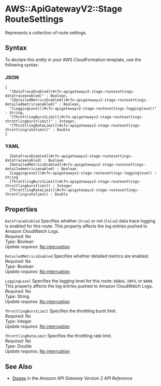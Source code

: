 # AWS::ApiGatewayV2::Stage RouteSettings<a name="aws-properties-apigatewayv2-stage-routesettings"></a>

Represents a collection of route settings\.

## Syntax<a name="aws-properties-apigatewayv2-stage-routesettings-syntax"></a>

To declare this entity in your AWS CloudFormation template, use the following syntax:

### JSON<a name="aws-properties-apigatewayv2-stage-routesettings-syntax.json"></a>

```
{
  "[DataTraceEnabled](#cfn-apigatewayv2-stage-routesettings-datatraceenabled)" : Boolean,
  "[DetailedMetricsEnabled](#cfn-apigatewayv2-stage-routesettings-detailedmetricsenabled)" : Boolean,
  "[LoggingLevel](#cfn-apigatewayv2-stage-routesettings-logginglevel)" : String,
  "[ThrottlingBurstLimit](#cfn-apigatewayv2-stage-routesettings-throttlingburstlimit)" : Integer,
  "[ThrottlingRateLimit](#cfn-apigatewayv2-stage-routesettings-throttlingratelimit)" : Double
}
```

### YAML<a name="aws-properties-apigatewayv2-stage-routesettings-syntax.yaml"></a>

```
﻿  [DataTraceEnabled](#cfn-apigatewayv2-stage-routesettings-datatraceenabled) : Boolean
﻿  [DetailedMetricsEnabled](#cfn-apigatewayv2-stage-routesettings-detailedmetricsenabled) : Boolean
﻿  [LoggingLevel](#cfn-apigatewayv2-stage-routesettings-logginglevel) : String
﻿  [ThrottlingBurstLimit](#cfn-apigatewayv2-stage-routesettings-throttlingburstlimit) : Integer
﻿  [ThrottlingRateLimit](#cfn-apigatewayv2-stage-routesettings-throttlingratelimit) : Double
```

## Properties<a name="aws-properties-apigatewayv2-stage-routesettings-properties"></a>

`DataTraceEnabled`  <a name="cfn-apigatewayv2-stage-routesettings-datatraceenabled"></a>
Specifies whether \(`true`\) or not \(`false`\) data trace logging is enabled for this route\. This property affects the log entries pushed to Amazon CloudWatch Logs\.  
*Required*: No  
*Type*: Boolean  
*Update requires*: [No interruption](https://docs.aws.amazon.com/AWSCloudFormation/latest/UserGuide/using-cfn-updating-stacks-update-behaviors.html#update-no-interrupt)

`DetailedMetricsEnabled`  <a name="cfn-apigatewayv2-stage-routesettings-detailedmetricsenabled"></a>
Specifies whether detailed metrics are enabled\.  
*Required*: No  
*Type*: Boolean  
*Update requires*: [No interruption](https://docs.aws.amazon.com/AWSCloudFormation/latest/UserGuide/using-cfn-updating-stacks-update-behaviors.html#update-no-interrupt)

`LoggingLevel`  <a name="cfn-apigatewayv2-stage-routesettings-logginglevel"></a>
Specifies the logging level for this route: `DEBUG`, `INFO`, or `WARN`\. This property affects the log entries pushed to Amazon CloudWatch Logs\.  
*Required*: No  
*Type*: String  
*Update requires*: [No interruption](https://docs.aws.amazon.com/AWSCloudFormation/latest/UserGuide/using-cfn-updating-stacks-update-behaviors.html#update-no-interrupt)

`ThrottlingBurstLimit`  <a name="cfn-apigatewayv2-stage-routesettings-throttlingburstlimit"></a>
Specifies the throttling burst limit\.  
*Required*: No  
*Type*: Integer  
*Update requires*: [No interruption](https://docs.aws.amazon.com/AWSCloudFormation/latest/UserGuide/using-cfn-updating-stacks-update-behaviors.html#update-no-interrupt)

`ThrottlingRateLimit`  <a name="cfn-apigatewayv2-stage-routesettings-throttlingratelimit"></a>
Specifies the throttling rate limit\.  
*Required*: No  
*Type*: Double  
*Update requires*: [No interruption](https://docs.aws.amazon.com/AWSCloudFormation/latest/UserGuide/using-cfn-updating-stacks-update-behaviors.html#update-no-interrupt)

## See Also<a name="aws-properties-apigatewayv2-stage-routesettings--seealso"></a>
+ [Stages](https://docs.aws.amazon.com/apigatewayv2/latest/api-reference/apis-apiid-stages.html) in the *Amazon API Gateway Version 2 API Reference*
